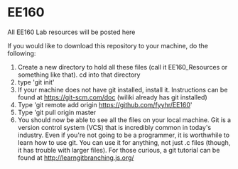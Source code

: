 # EE160
All EE160 Lab resources will be posted here

If you would like to download this repository to your machine, do the following:

1. Create a new directory to hold all these files (call it EE160_Resources or something like that). cd into that directory
2. type 'git init'
3. If your machine does not have git installed, install it. Instructions can be found at https://git-scm.com/doc (wiliki already has git installed)
4. Type 'git remote add origin https://github.com/fyyhr/EE160'
5. Type 'git pull origin master
6. You should now be able to see all the files on your local machine.
Git is a version control system (VCS) that is incredibly common in today's industry. Even if you're not going to be a programmer, it is worthwhile to learn how to use git. You can use it for anything, not just .c files (though, it has trouble with larger files). For those curious, a git tutorial can be found at http://learngitbranching.js.org/
